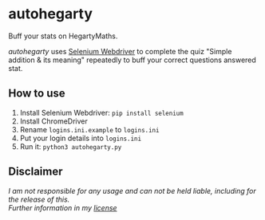 # autohegarty
Buff your stats on HegartyMaths.

*autohegarty* uses [Selenium Webdriver](https://www.seleniumhq.org/projects/webdriver/) to complete the quiz "Simple addition & its meaning" repeatedly to buff your correct questions answered stat.

## How to use
1. Install Selenium Webdriver: `pip install selenium`
1. Install ChromeDriver
1. Rename `logins.ini.example` to `logins.ini`
1. Put your login details into `logins.ini`
1. Run it: `python3 autohegarty.py`

## Disclaimer
*I am not responsible for any usage and can not be held liable, including for the release of this.<br>
Further information in my [license](LICENSE)*